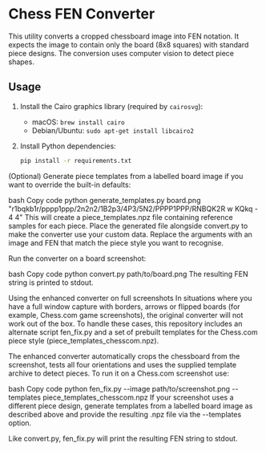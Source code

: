 # Chess FEN Converter

This utility converts a cropped chessboard image into FEN notation. It expects the image to contain only the board (8x8 squares) with standard piece designs. The conversion uses computer vision to detect piece shapes.

## Usage

1. Install the Cairo graphics library (required by `cairosvg`):
   - macOS: `brew install cairo`
   - Debian/Ubuntu: `sudo apt-get install libcairo2`

2. Install Python dependencies:

   ```bash
   pip install -r requirements.txt
(Optional) Generate piece templates from a labelled board image if you want
to override the built-in defaults:

bash
Copy code
python generate_templates.py board.png "r1bqkb1r/pppp1ppp/2n2n2/1B2p3/4P3/5N2/PPPP1PPP/RNBQK2R w KQkq - 4 4"
This will create a piece_templates.npz file containing reference samples for each piece. Place the generated file alongside
convert.py to make the converter use your custom data. Replace the arguments with an image and FEN that match the piece style
you want to recognise.

Run the converter on a board screenshot:

bash
Copy code
python convert.py path/to/board.png
The resulting FEN string is printed to stdout.

Using the enhanced converter on full screenshots
In situations where you have a full window capture with borders, arrows or flipped boards (for example, Chess.com game screenshots), the original converter will not work out of the box. To handle these cases, this repository includes an alternate script fen_fix.py and a set of prebuilt templates for the Chess.com piece style (piece_templates_chesscom.npz).

The enhanced converter automatically crops the chessboard from the screenshot, tests all four orientations and uses the supplied template archive to detect pieces. To run it on a Chess.com screenshot use:

bash
Copy code
python fen_fix.py --image path/to/screenshot.png --templates piece_templates_chesscom.npz
If your screenshot uses a different piece design, generate templates from a labelled board image as described above and provide the resulting .npz file via the --templates option.

Like convert.py, fen_fix.py will print the resulting FEN string to stdout.

